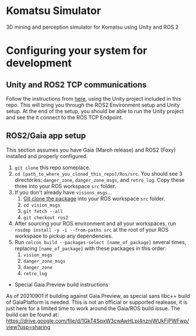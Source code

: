 # Komatsu Simulator
3D mining and perception simulator for Komatsu using Unity and ROS 2

# Configuring your system for development

## Unity and ROS2 TCP communications

Follow the instructions from [here](https://github.com/Unity-Technologies/Unity-Robotics-Hub/blob/main/tutorials/ros_unity_integration/setup.md#-ros2-environment), using the Unity project included in this repo. This will bring you through the ROS2 Environment setup and Unity setup. At the end of the setup, you should be able to run the Unity project and see the it connect to the ROS TCP Endpoint.

## ROS2/Gaia app setup

This section assumes you have Gaia (March release) and ROS2 (Foxy) installed and properly configured.

1. `git clone` this repo someplace.
2. `cd [path_to_where_you_cloned_this_repo]/Ros/src`. You should see 3 directories: `danger_zone`, `danger_zone_msgs`,
   and `retro_log`. Copy these three into your ROS workspace `src` folder.
3. If you don't already have `visions_msgs`...
    1. [Git clone the package](https://github.com/ros-perception/vision_msgs.git) into your ROS workspace `src` folder.
    2. `cd vision_msgs`
    3. `git fetch --all`
    4. `git checkout ros2`
4. After sourcing your ROS environment and all your workspaces, run `rosdep install -y -i --from-paths src` at the root
   of your ROS workspace to pickup any dependencies.
5. Run `colcon build --packages-select [name_of_package]` several times, replacing `[name_of_package]` with these
   packages in this order:
    1. `vision_msgs`
    2. `danger_zone_msgs`
    3. `danger_zone`
    4. `retro_log`

* Special Gaia.Preview build instructions 

As of 20210901 if building against Gaia.Preview, as special sans libc++ build of GaiaPlatform is needed. 
This is not an official or supported realease, it is just here for a limited time to work around the Gaia/ROS build issue.
The build can be found at: https://drive.google.com/file/d/1GkT4SqxW3cwAwHLpi4nznjWUkFjPWFwp/view?usp=sharing 
